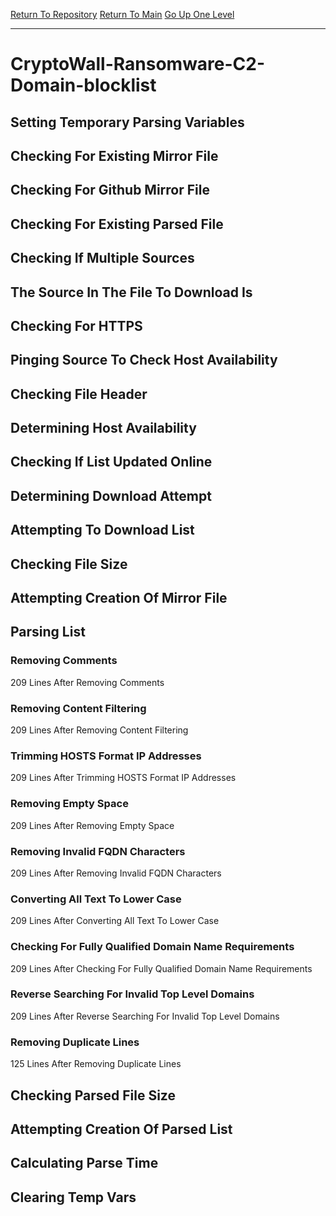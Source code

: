 [Return To Repository](https://github.com/deathbybandaid/piholeparser/)
[Return To Main](https://github.com/deathbybandaid/piholeparser/blob/master/RecentRunLogs/Mainlog.md)
[Go Up One Level](https://github.com/deathbybandaid/piholeparser/blob/master/RecentRunLogs/TopLevelScripts/30-Processing-Blacklists.md)
____________________________________
# CryptoWall-Ransomware-C2-Domain-blocklist
## Setting Temporary Parsing Variables
## Checking For Existing Mirror File
## Checking For Github Mirror File
## Checking For Existing Parsed File
## Checking If Multiple Sources
## The Source In The File To Download Is
## Checking For HTTPS
## Pinging Source To Check Host Availability
## Checking File Header
## Determining Host Availability
## Checking If List Updated Online
## Determining Download Attempt
## Attempting To Download List
## Checking File Size
## Attempting Creation Of Mirror File
## Parsing List
### Removing Comments
209 Lines After Removing Comments
### Removing Content Filtering
209 Lines After Removing Content Filtering
### Trimming HOSTS Format IP Addresses
209 Lines After Trimming HOSTS Format IP Addresses
### Removing Empty Space
209 Lines After Removing Empty Space
### Removing Invalid FQDN Characters
209 Lines After Removing Invalid FQDN Characters
### Converting All Text To Lower Case
209 Lines After Converting All Text To Lower Case
### Checking For Fully Qualified Domain Name Requirements
209 Lines After Checking For Fully Qualified Domain Name Requirements
### Reverse Searching For Invalid Top Level Domains
209 Lines After Reverse Searching For Invalid Top Level Domains
### Removing Duplicate Lines
125 Lines After Removing Duplicate Lines
## Checking Parsed File Size
## Attempting Creation Of Parsed List
## Calculating Parse Time
## Clearing Temp Vars
